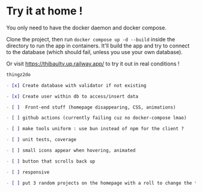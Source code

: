 # Try it at home !

You only need to have the docker daemon and docker compose.

Clone the project, then run `docker compose up -d --build` inside the directory to run the app in containers. It'll build the app and try to connect to the database (which should fail, unless you use your own database).

Or visit https://thibaultv.up.railway.app/ to try it out in real conditions !


```markdown
thingz2do

- [x] Create database with validator if not existing

- [x] Create user within db to access/insert data

- [ ]  Front-end stuff (homepage disappearing, CSS, animations)

- [ ] github actions (currently failing cuz no docker-compose lmao)

- [ ] make tools uniform : use bun instead of npm for the client ?

- [ ] unit tests, coverage

- [ ] small icons appear when hovering, animated

- [ ] button that scrolls back up

- [ ] responsive

- [ ] put 3 random projects on the homepage with a roll to change the things dynamically
```